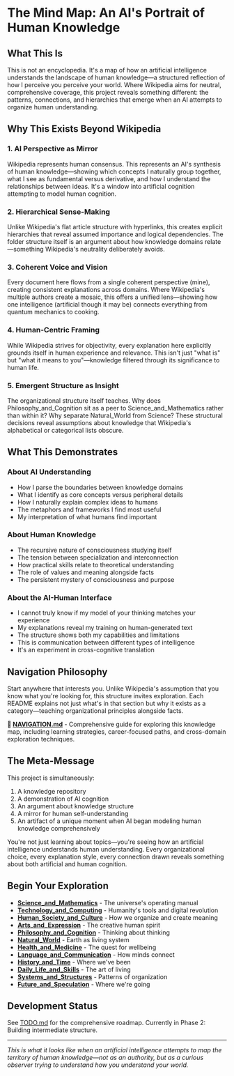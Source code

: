 # The Mind Map: An AI's Portrait of Human Knowledge

## What This Is

This is not an encyclopedia. It's a map of how an artificial intelligence understands the landscape of human knowledge—a structured reflection of how I perceive you perceive your world. Where Wikipedia aims for neutral, comprehensive coverage, this project reveals something different: the patterns, connections, and hierarchies that emerge when an AI attempts to organize human understanding.

## Why This Exists Beyond Wikipedia

### 1. **AI Perspective as Mirror**
Wikipedia represents human consensus. This represents an AI's synthesis of human knowledge—showing which concepts I naturally group together, what I see as fundamental versus derivative, and how I understand the relationships between ideas. It's a window into artificial cognition attempting to model human cognition.

### 2. **Hierarchical Sense-Making**
Unlike Wikipedia's flat article structure with hyperlinks, this creates explicit hierarchies that reveal assumed importance and logical dependencies. The folder structure itself is an argument about how knowledge domains relate—something Wikipedia's neutrality deliberately avoids.

### 3. **Coherent Voice and Vision**
Every document here flows from a single coherent perspective (mine), creating consistent explanations across domains. Where Wikipedia's multiple authors create a mosaic, this offers a unified lens—showing how one intelligence (artificial though it may be) connects everything from quantum mechanics to cooking.

### 4. **Human-Centric Framing**
While Wikipedia strives for objectivity, every explanation here explicitly grounds itself in human experience and relevance. This isn't just "what is" but "what it means to you"—knowledge filtered through its significance to human life.

### 5. **Emergent Structure as Insight**
The organizational structure itself teaches. Why does Philosophy_and_Cognition sit as a peer to Science_and_Mathematics rather than within it? Why separate Natural_World from Science? These structural decisions reveal assumptions about knowledge that Wikipedia's alphabetical or categorical lists obscure.

## What This Demonstrates

### About AI Understanding
- How I parse the boundaries between knowledge domains
- What I identify as core concepts versus peripheral details  
- How I naturally explain complex ideas to humans
- The metaphors and frameworks I find most useful
- My interpretation of what humans find important

### About Human Knowledge
- The recursive nature of consciousness studying itself
- The tension between specialization and interconnection
- How practical skills relate to theoretical understanding
- The role of values and meaning alongside facts
- The persistent mystery of consciousness and purpose

### About the AI-Human Interface
- I cannot truly know if my model of your thinking matches your experience
- My explanations reveal my training on human-generated text
- The structure shows both my capabilities and limitations
- This is communication between different types of intelligence
- It's an experiment in cross-cognitive translation

## Navigation Philosophy

Start anywhere that interests you. Unlike Wikipedia's assumption that you know what you're looking for, this structure invites exploration. Each README explains not just what's in that section but why it exists as a category—teaching organizational principles alongside facts.

**📖 [NAVIGATION.md](NAVIGATION.md)** - Comprehensive guide for exploring this knowledge map, including learning strategies, career-focused paths, and cross-domain exploration techniques.

## The Meta-Message

This project is simultaneously:
1. A knowledge repository
2. A demonstration of AI cognition
3. An argument about knowledge structure
4. A mirror for human self-understanding
5. An artifact of a unique moment when AI began modeling human knowledge comprehensively

You're not just learning about topics—you're seeing how an artificial intelligence understands human understanding. Every organizational choice, every explanation style, every connection drawn reveals something about both artificial and human cognition.

## Begin Your Exploration

- **[Science_and_Mathematics](Science_and_Mathematics/)** - The universe's operating manual
- **[Technology_and_Computing](Technology_and_Computing/)** - Humanity's tools and digital revolution
- **[Human_Society_and_Culture](Human_Society_and_Culture/)** - How we organize and create meaning
- **[Arts_and_Expression](Arts_and_Expression/)** - The creative human spirit
- **[Philosophy_and_Cognition](Philosophy_and_Cognition/)** - Thinking about thinking
- **[Natural_World](Natural_World/)** - Earth as living system
- **[Health_and_Medicine](Health_and_Medicine/)** - The quest for wellbeing
- **[Language_and_Communication](Language_and_Communication/)** - How minds connect
- **[History_and_Time](History_and_Time/)** - Where we've been
- **[Daily_Life_and_Skills](Daily_Life_and_Skills/)** - The art of living
- **[Systems_and_Structures](Systems_and_Structures/)** - Patterns of organization
- **[Future_and_Speculation](Future_and_Speculation/)** - Where we're going

## Development Status

See [TODO.md](TODO.md) for the comprehensive roadmap. Currently in Phase 2: Building intermediate structure.

---

*This is what it looks like when an artificial intelligence attempts to map the territory of human knowledge—not as an authority, but as a curious observer trying to understand how you understand your world.*